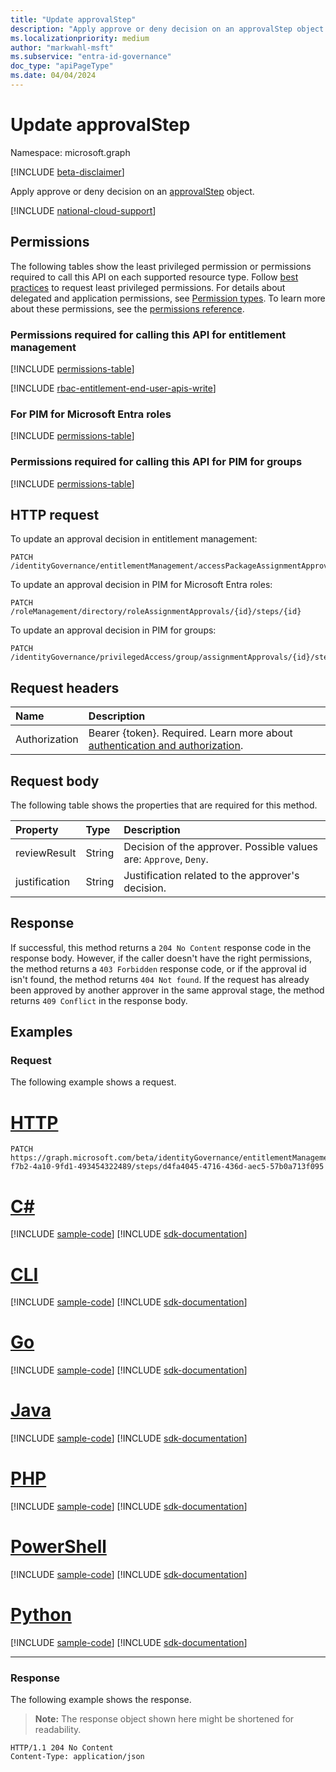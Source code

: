 ```yaml
---
title: "Update approvalStep"
description: "Apply approve or deny decision on an approvalStep object."
ms.localizationpriority: medium
author: "markwahl-msft"
ms.subservice: "entra-id-governance"
doc_type: "apiPageType"
ms.date: 04/04/2024
---
```


# Update approvalStep

Namespace: microsoft.graph

[!INCLUDE [beta-disclaimer](../../includes/beta-disclaimer.md)]

Apply approve or deny decision on an [approvalStep](../resources/approvalStep.md) object.

[!INCLUDE [national-cloud-support](../../includes/all-clouds.md)]

## Permissions

The following tables show the least privileged permission or permissions required to call this API on each supported resource type. Follow [best practices](/graph/permissions-overview#best-practices-for-using-microsoft-graph-permissions) to request least privileged permissions. For details about delegated and application permissions, see [Permission types](/graph/permissions-overview#permission-types). To learn more about these permissions, see the [permissions reference](/graph/permissions-reference).

### Permissions required for calling this API for entitlement management

<!-- { "blockType": "permissions", "name": "approvalstep_update" } -->
[!INCLUDE [permissions-table](../includes/permissions/approvalstep-update-permissions.md)]

[!INCLUDE [rbac-entitlement-end-user-apis-write](../includes/rbac-for-apis/rbac-entitlement-management-end-user-apis-write.md)]

<a name='for-pim-for-azure-ad-roles'></a>

### For PIM for Microsoft Entra roles

<!-- { "blockType": "permissions", "name": "approvalstep_update_2" } -->
[!INCLUDE [permissions-table](../includes/permissions/approvalstep-update-2-permissions.md)]

### Permissions required for calling this API for PIM for groups

<!-- { "blockType": "permissions", "name": "approvalstep_update_3" } -->
[!INCLUDE [permissions-table](../includes/permissions/approvalstep-update-3-permissions.md)]

## HTTP request

To update an approval decision in entitlement management:

<!-- { "blockType": "ignored" } -->
```http
PATCH /identityGovernance/entitlementManagement/accessPackageAssignmentApprovals/{id}/steps/{id}
```

To update an approval decision in PIM for Microsoft Entra roles:

<!-- { "blockType": "ignored" } -->
```http
PATCH /roleManagement/directory/roleAssignmentApprovals/{id}/steps/{id}
```

To update an approval decision in PIM for groups:

<!-- { "blockType": "ignored" } -->
```http
PATCH /identityGovernance/privilegedAccess/group/assignmentApprovals/{id}/steps/{id}
```

## Request headers

| Name      |Description|
|:----------|:----------|
|Authorization|Bearer {token}. Required. Learn more about [authentication and authorization](/graph/auth/auth-concepts).|

## Request body

The following table shows the properties that are required for this method.

| Property       | Type    |Description|
|:---------------|:--------|:----------|
| reviewResult | String | Decision of the approver. Possible values are: `Approve`, `Deny`.|
| justification | String | Justification related to the approver's decision. |


## Response

If successful, this method returns a `204 No Content` response code in the response body. However, if the caller doesn't have the right permissions, the method returns a `403 Forbidden` response code, or if the approval id isn't found, the method returns `404 Not found`. If the request has already been approved by another approver in the same approval stage, the method returns `409 Conflict` in the response body.

## Examples

### Request

The following example shows a request.

# [HTTP](#tab/http)
<!-- {
  "blockType": "request",
  "name": "patch_approvalstep"
}-->

```msgraph-interactive
PATCH https://graph.microsoft.com/beta/identityGovernance/entitlementManagement/accessPackageAssignmentApprovals/abd306ef-f7b2-4a10-9fd1-493454322489/steps/d4fa4045-4716-436d-aec5-57b0a713f095
```

# [C#](#tab/csharp)
[!INCLUDE [sample-code](../includes/snippets/csharp/patch-approvalstep-csharp-snippets.md)]
[!INCLUDE [sdk-documentation](../includes/snippets/snippets-sdk-documentation-link.md)]

# [CLI](#tab/cli)
[!INCLUDE [sample-code](../includes/snippets/cli/patch-approvalstep-cli-snippets.md)]
[!INCLUDE [sdk-documentation](../includes/snippets/snippets-sdk-documentation-link.md)]

# [Go](#tab/go)
[!INCLUDE [sample-code](../includes/snippets/go/patch-approvalstep-go-snippets.md)]
[!INCLUDE [sdk-documentation](../includes/snippets/snippets-sdk-documentation-link.md)]

# [Java](#tab/java)
[!INCLUDE [sample-code](../includes/snippets/java/patch-approvalstep-java-snippets.md)]
[!INCLUDE [sdk-documentation](../includes/snippets/snippets-sdk-documentation-link.md)]

# [PHP](#tab/php)
[!INCLUDE [sample-code](../includes/snippets/php/patch-approvalstep-php-snippets.md)]
[!INCLUDE [sdk-documentation](../includes/snippets/snippets-sdk-documentation-link.md)]

# [PowerShell](#tab/powershell)
[!INCLUDE [sample-code](../includes/snippets/powershell/patch-approvalstep-powershell-snippets.md)]
[!INCLUDE [sdk-documentation](../includes/snippets/snippets-sdk-documentation-link.md)]

# [Python](#tab/python)
[!INCLUDE [sample-code](../includes/snippets/python/patch-approvalstep-python-snippets.md)]
[!INCLUDE [sdk-documentation](../includes/snippets/snippets-sdk-documentation-link.md)]

---

### Response

The following example shows the response.

> **Note:** The response object shown here might be shortened for readability.

<!-- {
  "blockType": "response",
  "truncated": true
} -->

```http
HTTP/1.1 204 No Content
Content-Type: application/json
```

<!-- uuid: 16cd6b66-4b1a-43a1-adaf-3a886856ed98
2021-02-12 14:57:30 UTC -->
<!-- {
  "type": "#page.annotation",
  "description": "patch approvalStep",
  "keywords": "",
  "section": "documentation",
  "tocPath": ""
}-->
